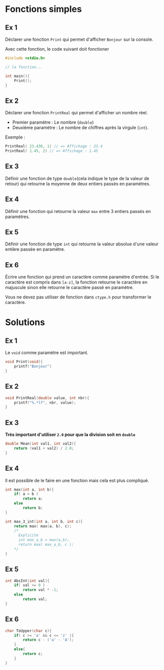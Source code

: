 # Fonctions simples

## Ex 1
Déclarer une fonction `Print` qui permet d'afficher `Bonjour` sur la console.

Avec cette fonction, le code suivant doit fonctioner
```C
#include <stdio.h>

// la fonction...

int main(){
    Print();
}
```

## Ex 2
Déclarer une fonction `PrintReal` qui permet d'afficher un nombre réel.
- Premier paramètre : Le nombre (`double`)
- Deuxième paramètre : Le nombre de chiffres après la virgule (`int`).

Exemple :
```C
PrintReal( 23.436, 1) // => Affichage : 23.4
PrintReal( 1.45, 2) // => Affichage : 1.45
```

## Ex 3
Définir une fonction de type `double`(cela indique le type de la valeur de retour) qui retourne la moyenne de deux entiers passés en paramètres.

## Ex 4
Définir une fonction qui retourne la valeur `max` entre 3 entiers passés en paramètres.

## Ex 5
Définir une fonction de type `int` qui retourne la valeur absolue d'une valeur entière passée en paramètre.

## Ex 6 
Écrire une fonction qui prend un caractère comme paramètre d'entrée. Si le caractère est compris dans `[a-z]`, la fonction retourne le caractère en majuscule sinon elle retourne le caractère passé en paramètre.

Vous ne devez pas utiliser de fonction dans `ctype.h` pour transformer le caractère.

# Solutions
## Ex 1
Le `void` comme paramètre est important.

```C
void Print(void){
    printf("Bonjour")
}
``` 

## Ex 2
```C
void PrintReal(double value, int nbr){
    printf("%.*lf", nbr, value);
}
```

## Ex 3
**Très important d'utiliser `2.0` pour que la division soit en `double`**
```C
double Mean(int val1, int val2){
    return (val1 + val2) / 2.0;
}
```

## Ex 4
Il est possible de le faire en une fonction mais cela est plus compliqué.

```C
int max(int a, int b){
    if( a > b )
        return a;
    else
        return b;
}

int max_3_int(int a, int b, int c){
    return max( max(a, b), c);
    /*
      Explicite
      int max_a_b = max(a,b);
      return max( max_a_b, c );
    */
}
```

## Ex 5
```C
int AbsInt(int val){
    if( val <= 0 )
        return val * -1;
    else
        return val;
}
```

## Ex 6
```C
char ToUpper(char c){
    if( c >= 'a' && c <= 'z' ){
        return c - ('a' - 'A');
    }
    else{
        return c;
    }
}
```
